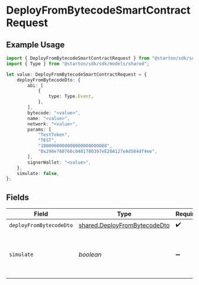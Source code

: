 # DeployFromBytecodeSmartContractRequest

## Example Usage

```typescript
import { DeployFromBytecodeSmartContractRequest } from "@starton/sdk/sdk/models/operations";
import { Type } from "@starton/sdk/sdk/models/shared";

let value: DeployFromBytecodeSmartContractRequest = {
    deployFromBytecodeDto: {
        abi: [
            {
                type: Type.Event,
            },
        ],
        bytecode: "<value>",
        name: "<value>",
        network: "<value>",
        params: [
            "TestToken",
            "TEST",
            "1000000000000000000000000",
            "0x298e760768c8481780397eE28A127eAd584df4ee",
        ],
        signerWallet: "<value>",
    },
    simulate: false,
};
```

## Fields

| Field                                                                               | Type                                                                                | Required                                                                            | Description                                                                         | Example                                                                             |
| ----------------------------------------------------------------------------------- | ----------------------------------------------------------------------------------- | ----------------------------------------------------------------------------------- | ----------------------------------------------------------------------------------- | ----------------------------------------------------------------------------------- |
| `deployFromBytecodeDto`                                                             | [shared.DeployFromBytecodeDto](../../../sdk/models/shared/deployfrombytecodedto.md) | :heavy_check_mark:                                                                  | N/A                                                                                 |                                                                                     |
| `simulate`                                                                          | *boolean*                                                                           | :heavy_minus_sign:                                                                  | Boolean for transaction simulation. Will estimate gas price.                        | false                                                                               |